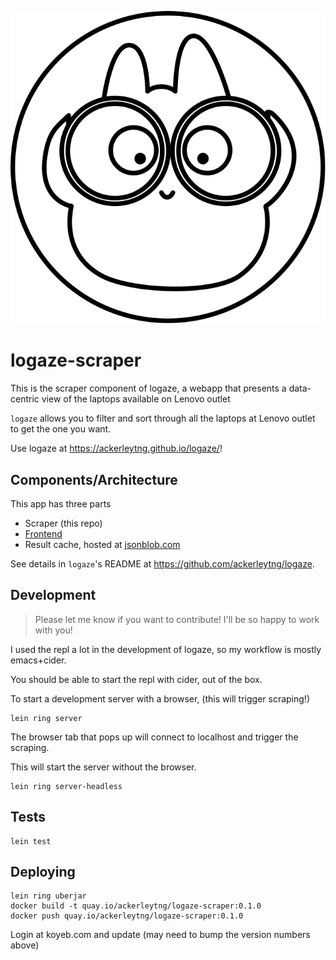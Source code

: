 ![logo](./pouchie-bino.svg)

# logaze-scraper

This is the scraper component of logaze, a webapp that presents a data-centric view of the laptops available on Lenovo outlet

`logaze` allows you to filter and sort through all the laptops at Lenovo outlet to get the one you want.

Use logaze at https://ackerleytng.github.io/logaze/!

## Components/Architecture

This app has three parts

+ Scraper (this repo)
+ [Frontend](https://github.com/ackerleytng/logaze)
+ Result cache, hosted at [jsonblob.com](https://jsonblob.com/)

See details in `logaze`'s README at https://github.com/ackerleytng/logaze.

## Development

> Please let me know if you want to contribute! I'll be so happy to work with you!

I used the repl a lot in the development of logaze, so my workflow is mostly emacs+cider.

You should be able to start the repl with cider, out of the box.

To start a development server with a browser, (this will trigger scraping!)

```
lein ring server
```

The browser tab that pops up will connect to localhost and trigger the scraping.

This will start the server without the browser.

```
lein ring server-headless
```

## Tests

```
lein test
```

## Deploying

```
lein ring uberjar
docker build -t quay.io/ackerleytng/logaze-scraper:0.1.0
docker push quay.io/ackerleytng/logaze-scraper:0.1.0
```

Login at koyeb.com and update (may need to bump the version numbers above)
